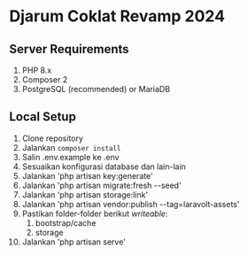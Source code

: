 # Djarum Coklat Revamp 2024

## Server Requirements
1. PHP 8.x
1. Composer 2
1. PostgreSQL (recommended) or MariaDB

## Local Setup
1. Clone repository
1. Jalankan `composer install`
1. Salin .env.example ke .env
1. Sesuaikan konfigurasi database dan lain-lain
1. Jalankan 'php artisan key:generate'
1. Jalankan 'php artisan migrate:fresh --seed'
1. Jalankan 'php artisan storage:link'
1. Jalankan 'php artisan vendor:publish --tag=laravolt-assets'
1. Pastikan folder-folder berikut _writeable_:
    1. bootstrap/cache
    1. storage
1. Jalankan 'php artisan serve'
